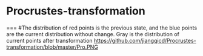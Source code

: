 # Procrustes-transformation
===
#The distribution of red points is the previous state, and the blue points are the current distribution without change. Gray is the distribution of current points after transformation
https://github.com/jiangqicd/Procrustes-transformation/blob/master/Pro.PNG